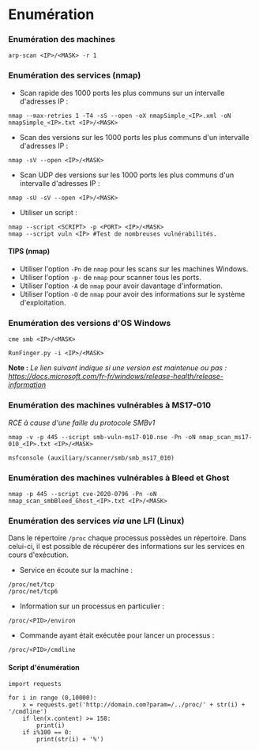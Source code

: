 # Enumération

### Enumération des machines

```
arp-scan <IP>/<MASK> -r 1
```

### Enumération des services (nmap)

* Scan rapide des 1000 ports les plus communs sur un intervalle d'adresses IP :

```
nmap --max-retries 1 -T4 -sS --open -oX nmapSimple_<IP>.xml -oN nmapSimple_<IP>.txt <IP>/<MASK>
```

* Scan des versions sur les 1000 ports les plus communs d'un intervalle d'adresses IP :

```
nmap -sV --open <IP>/<MASK>
```

* Scan UDP des versions sur les 1000 ports les plus communs d'un intervalle d'adresses IP :

```
nmap -sU -sV --open <IP>/<MASK>
```

* Utiliser un script :

```
nmap --script <SCRIPT> -p <PORT> <IP>/<MASK>
nmap --script vuln <IP> #Test de nombreuses vulnérabilités.
```

#### TIPS (nmap)

* Utiliser l'option `-Pn` de `nmap` pour les scans sur les machines Windows.
* Utiliser l'option `-p-` de `nmap` pour scanner tous les ports.
* Utiliser l'option `-A` de `nmap` pour avoir davantage d'information.
* Utiliser l'option `-O` de `nmap` pour avoir des informations sur le système d'exploitation.

### Enumération des versions d'OS Windows

```
cme smb <IP>/<MASK>
```

```
RunFinger.py -i <IP>/<MASK>
```

**Note :** _Le lien suivant indique si une version est maintenue ou pas : https://docs.microsoft.com/fr-fr/windows/release-health/release-information_

### Enumération des machines vulnérables à MS17-010

_RCE à cause d'une faille du protocole SMBv1_

```
nmap -v -p 445 --script smb-vuln-ms17-010.nse -Pn -oN nmap_scan_ms17-010_<IP>.txt <IP>/<MASK>
```

```
msfconsole (auxiliary/scanner/smb/smb_ms17_010)
```

### Enumération des machines vulnérables à Bleed et Ghost

```
nmap -p 445 --script cve-2020-0796 -Pn -oN nmap_scan_smbBleed_Ghost_<IP>.txt <IP>/<MASK>
```

### Enumération des services _via_ une LFI (Linux)

Dans le répertoire `/proc` chaque processus possèdes un répertoire. Dans celui-ci, il est possible de récupérer des informations sur les services en cours d'exécution.

* Service en écoute sur la machine :

```
/proc/net/tcp
/proc/net/tcp6 
```

* Information sur un processus en particulier :

```
/proc/<PID>/environ
```

* Commande ayant était exécutée pour lancer un processus :

```
/proc/<PID>/cmdline
```

#### Script d'énumération

```
import requests

for i in range (0,10000):
	x = requests.get('http://domain.com?param=/../proc/' + str(i) + '/cmdline')
	if len(x.content) >= 158:
		print(i)
	if i%100 == 0:
		print(str(i) + '%')
```
